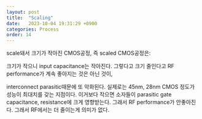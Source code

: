 ```yaml
---
layout: post
title:  "Scaling"
date:   2023-10-04 19:31:29 +0900
categories: Process
order: 14
---
```


scale돼서 크기가 작아진 CMOS공정, 즉 scaled CMOS공정은:

크기가 작으니 input capacitance는 작아진다.
그렇다고 크기 줄인다고 RF performance가 계속 좋아지는 것은 아닌 것이,

interconnect parasitic때문에 또 악화된다.
실제로는 45nm, 28nm CMOS 정도가 성능이 최대치를 갖는 지점이다.
이거보다 작으면 소자들이 parasitic gate capacitance, resistance에 크게 영향받는다.
그래서 RF performance가 안좋아진다.
그래서 RF에서는 더 줄이는게 의미가 없다.